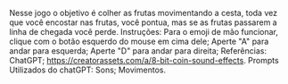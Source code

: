 Nesse jogo o objetivo é colher as frutas movimentando a cesta, toda vez que você encostar nas frutas, você pontua, mas se as frutas passarem a linha de chegada você perde.
Instruções:
Para o emoji de mão funcionar, clique com o botão esquerdo do mouse em cima dele;
Aperte "A" para andar para esquerda;
Aperte "D" para andar para direita;
Referências:
ChatGPT;
https://creatorassets.com/a/8-bit-coin-sound-effects.
Prompts Utilizados do chatGPT:
Sons;
Movimentos.

